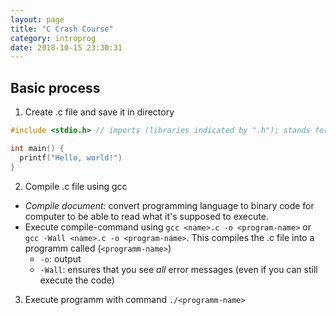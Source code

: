 ```yaml
---
layout: page
title: "C Crash Course"
category: introprog
date: 2018-10-15 23:30:31
---
```


## Basic process

1. Create .c file and save it in directory
  ```c
  #include <stdio.h> // imports (libraries indicated by ".h"); stands for "standart input output" ("ea" Eingabe/Ausgabe auf Deutsch)

  int main() {
    printf("Hello, world!")
  }
  ```

2. Compile .c file using gcc
- *Compile document:* convert programming language to binary code for computer to be able to read what it's supposed to execute.
- Execute compile-command using `gcc <name>.c -o <program-name>` or `gcc -Wall <name>.c -o <program-name>`. This compiles the .c file into a programm called (`<programm-name>`)
  - `-o`: output
  - `-Wall`: ensures that you see *all* error messages (even if you can still execute the code)

3. Execute programm with command `./<programm-name>`
